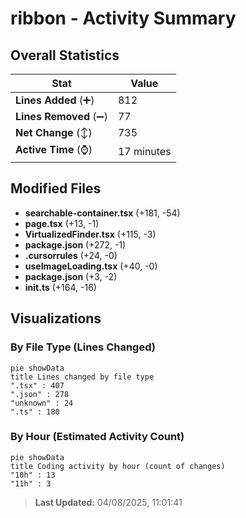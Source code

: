 # ribbon - Activity Summary 

## Overall Statistics

| Stat                   | Value                                                             |
| ---------------------- | ----------------------------------------------------------------- |
| **Lines Added** (➕)   | 812                                          |
| **Lines Removed** (➖) | 77                                        |
| **Net Change** (↕)    | 735                |
| **Active Time** (⌚)   | 17 minutes |


## Modified Files
- **searchable-container.tsx** (+181, -54)
- **page.tsx** (+13, -1)
- **VirtualizedFinder.tsx** (+115, -3)
- **package.json** (+272, -1)
- **.cursorrules** (+24, -0)
- **useImageLoading.tsx** (+40, -0)
- **package.json** (+3, -2)
- **init.ts** (+164, -16)

## Visualizations

### By File Type (Lines Changed)

```mermaid
pie showData
title Lines changed by file type
".tsx" : 407
".json" : 278
"unknown" : 24
".ts" : 180
```

### By Hour (Estimated Activity Count)

```mermaid
pie showData
title Coding activity by hour (count of changes)
"10h" : 13
"11h" : 3
```


> **Last Updated:** 04/08/2025, 11:01:41